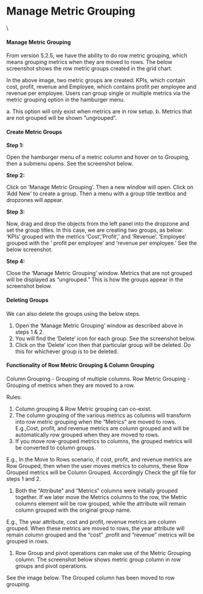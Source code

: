 # Manage Metric Grouping

\


#### Manage Metric Grouping <a href="#manage-metric-grouping" id="manage-metric-grouping"></a>

From version 5.2.5, we have the ability to do row metric grouping, which means grouping metrics when they are moved to rows. The below screenshot shows the row metric groups created in the grid chart.

In the above image, two metric groups are created: KPIs, which contain cost, profit, revenue and Employee, which contains profit per employee and revenue per employee. Users can group single or multiple metrics via the metric grouping option in the hamburger menu.

a. This option will only exist when metrics are in row setup. b. Metrics that are not grouped will be shown “ungrouped”.

#### Create Metric Groups <a href="#create-metric-groups" id="create-metric-groups"></a>

**Step 1:**

Open the hamburger menu of a metric column and hover on to Grouping, then a submenu opens. See the screenshot below.

**Step 2:**

Click on ‘Manage Metric Grouping’. Then a new window will open. Click on ‘Add New’ to create a group. Then a menu with a group title textbox and dropzones will appear.

**Step 3:**

Now, drag and drop the objects from the left panel into the dropzone and set the group titles. In this case, we are creating two groups, as below: ‘KPIs’ grouped with the metrics ‘Cost’,’Profit’,’ and ‘Revenue’. ‘Employee’ grouped with the ‘ profit per employee’ and ‘revenue per employee.’ See the below screenshot.

**Step 4:**

Close the ‘Manage Metric Grouping’ window. Metrics that are not grouped will be displayed as “ungrouped.” This is how the groups appear in the screenshot below.

#### Deleting Groups <a href="#deleting-groups" id="deleting-groups"></a>

We can also delete the groups using the below steps.

1. Open the ‘Manage Metric Grouping’ window as described above in steps 1 & 2.
2. You will find the ‘Delete’ icon for each group. See the screenshot below.
3. Click on the ‘Delete’ icon then that particular group will be deleted. Do this for whichever group is to be deleted.

#### Functionality of Row Metric Grouping & Column Grouping <a href="#functionality-of-row-metric-grouping--column-grouping" id="functionality-of-row-metric-grouping--column-grouping"></a>

Column Grouping - Grouping of multiple columns. Row Metric Grouping - Grouping of metrics when they are moved to a row.

Rules:

1. Column grouping & Row Metric grouping can co-exist.
2. The column grouping of the various metrics as columns will transform into row metric grouping when the “Metrics” are moved to rows. E.g.,Cost, profit, and revenue metrics are column grouped and will be automatically row grouped when they are moved to rows.
3. If you move row-grouped metrics to columns, the grouped metrics will be converted to column groups.

E.g., In the Move to Rows scenario, if cost, profit, and revenue metrics are Row Grouped, then when the user moves metrics to columns, these Row Grouped metrics will be Column Grouped. Accordingly Check the gif file for steps 1 and 2.

1. Both the “Attribute” and “Metrics” columns were initially grouped together. If we later move the Metrics columns to the row, the Metric columns element will be row grouped, while the attribute will remain column grouped with the original group name.

E.g., The year attribute, cost and profit, revenue metrics are column grouped. When these metrics are moved to rows, the year attribute will remain column grouped and the “cost” ,profit and “revenue” metrics will be grouped in rows.

1. Row Group and pivot operations can make use of the Metric Grouping column. The screenshot below shows metric group column in row groups and pivot operations.

See the image below. The Grouped column has been moved to row grouping.
